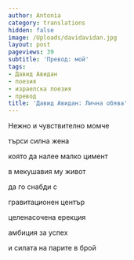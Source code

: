 ```yaml
---
author: Antonia
category: translations
hidden: false
image: /Uploads/davidavidan.jpg
layout: post
pageviews: 39
subtitle: 'Превод: мой'
tags:
- Давид Авидан
- поезия
- израелска поезия
- превод
title: 'Давид Авидан: Лична обява'
---
```


Нежно и чувствително момче

търси силна жена

която да налее малко цимент

в мекушавия му живот

да го снабди с

гравитационен център

целенасочена ерекция

амбиция за успех

и силата на парите в брой